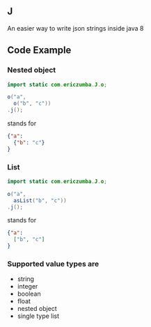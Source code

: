 ## J

An easier way to write json strings inside java 8

## Code Example

### Nested object

```java
import static com.ericzumba.J.o;

o("a", 
  o("b", "c"))
.j();
```

stands for 
```json
{"a": 
  {"b": "c"}
}
```
### List

```java
import static com.ericzumba.J.o;

o("a", 
  asList("b", "c"))
.j();
```

stands for 
```json
{"a": 
  ["b", "c"]
}
```
### Supported value types are

* string
* integer 
* boolean
* float
* nested object
* single type list 
